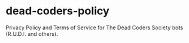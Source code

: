 # dead-coders-policy
Privacy Policy and Terms of Service for The Dead Coders Society bots (R.U.D.I. and others).

